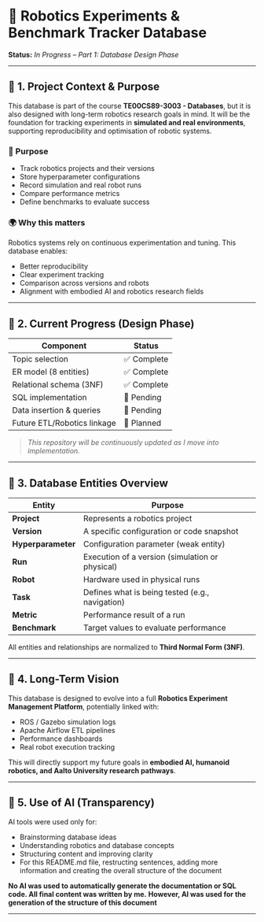 # 🤖 Robotics Experiments & Benchmark Tracker Database  
**Status:** _In Progress – Part 1: Database Design Phase_

---

## 🔷 1. Project Context & Purpose

This database is part of the course **TE00CS89-3003 - Databases**, but it is also designed with long-term robotics research goals in mind. It will be the foundation for tracking experiments in **simulated and real environments**, supporting reproducibility and optimisation of robotic systems.

### 🎯 Purpose
- Track robotics projects and their versions
- Store hyperparameter configurations
- Record simulation and real robot runs
- Compare performance metrics
- Define benchmarks to evaluate success

### 🌍 Why this matters
Robotics systems rely on continuous experimentation and tuning. This database enables:
- Better reproducibility  
- Clear experiment tracking  
- Comparison across versions and robots  
- Alignment with embodied AI and robotics research fields  

---

## 🔷 2. Current Progress (Design Phase)

| Component                     | Status     |
|------------------------------|------------|
| Topic selection              | ✅ Complete |
| ER model (8 entities)        | ✅ Complete |
| Relational schema (3NF)      | ✅ Complete |
| SQL implementation           | 🔄 Pending |
| Data insertion & queries     | 🔄 Pending |
| Future ETL/Robotics linkage  | 🔲 Planned |

> _This repository will be continuously updated as I move into implementation._

---

## 🔷 3. Database Entities Overview

| Entity         | Purpose |
|----------------|--------|
| **Project**    | Represents a robotics project |
| **Version**    | A specific configuration or code snapshot |
| **Hyperparameter** | Configuration parameter (weak entity) |
| **Run**        | Execution of a version (simulation or physical) |
| **Robot**      | Hardware used in physical runs |
| **Task**       | Defines what is being tested (e.g., navigation) |
| **Metric**     | Performance result of a run |
| **Benchmark**  | Target values to evaluate performance |

All entities and relationships are normalized to **Third Normal Form (3NF)**.

---

## 🔷 4. Long-Term Vision

This database is designed to evolve into a full **Robotics Experiment Management Platform**, potentially linked with:

- ROS / Gazebo simulation logs  
- Apache Airflow ETL pipelines  
- Performance dashboards  
- Real robot execution tracking  

This will directly support my future goals in **embodied AI, humanoid robotics, and Aalto University research pathways**.

---

## 🔷 5. Use of AI (Transparency)

AI tools were used only for:
- Brainstorming database ideas  
- Understanding robotics and database concepts  
- Structuring content and improving clarity 
- For this README.md file, restructing sentences, adding more information and creating the overall structure of the document 

**No AI was used to automatically generate the documentation or SQL code. All final content was written by me.**
**However, AI was used for the generation of the structure of this document**

---


